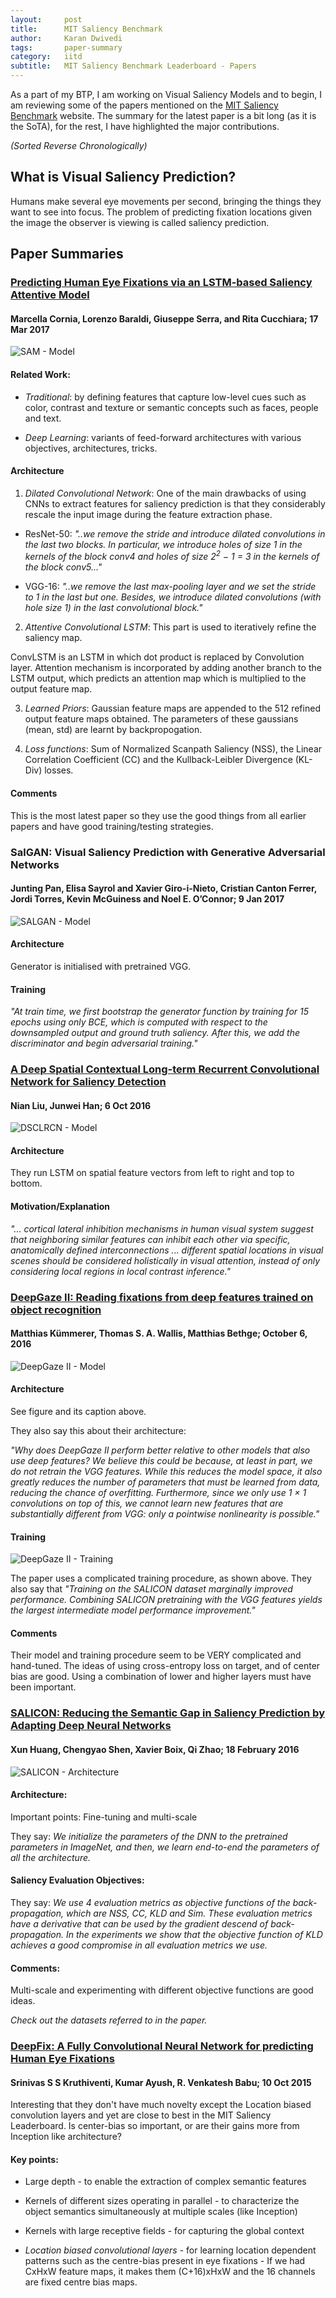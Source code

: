```yaml
---
layout:     post
title:      MIT Saliency Benchmark
author:     Karan Dwivedi
tags:       paper-summary
category:   iitd
subtitle:   MIT Saliency Benchmark Leaderboard - Papers
---
```


As a part of my BTP, I am working on Visual Saliency Models and to begin, I am reviewing some of the papers mentioned on the [MIT Saliency Benchmark](http://saliency.mit.edu) website. The summary for the latest paper is a bit long (as it is the SoTA), for the rest, I have highlighted the major contributions.

_(Sorted Reverse Chronologically)_

## What is Visual Saliency Prediction?

Humans make several eye movements per second, bringing the things they want to see into focus. The problem of predicting fixation locations given the image the observer is viewing is called saliency prediction.

## Paper Summaries

### [Predicting Human Eye Fixations via an LSTM-based Saliency Attentive Model](https://arxiv.org/abs/1611.09571v2)

#### Marcella Cornia, Lorenzo Baraldi, Giuseppe Serra, and Rita Cucchiara; 17 Mar 2017 

![SAM - Model](/img/MITSaliency/sam1.png)

#### Related Work:

- *Traditional*: by defining features that capture low-level cues such as color, contrast and texture or semantic concepts such as faces, people and text.

- *Deep Learning*: variants of feed-forward architectures with various objectives, architectures, tricks.

#### Architecture

1. *Dilated Convolutional Network*: One of the main drawbacks of using CNNs to extract features for saliency prediction is that they considerably rescale the input image during the feature extraction phase.

- ResNet-50: _"..we remove the stride and introduce dilated convolutions in the last two blocks. In particular, we introduce holes of size 1 in the kernels of the block conv4 and holes of size 2<sup>2</sup> − 1 = 3 in the kernels of the block conv5..."_

- VGG-16: _"..we remove the last max-pooling layer and we set the stride to 1 in the last but one. Besides, we introduce dilated convolutions (with hole size 1) in the last convolutional block."_

2. *Attentive Convolutional LSTM*: This part is used to iteratively refine the saliency map.

ConvLSTM is an LSTM in which dot product is replaced by Convolution layer. Attention mechanism is incorporated by adding another branch to the LSTM output, which predicts an attention map which is multiplied to the output feature map.

3. *Learned Priors*: Gaussian feature maps are appended to the 512 refined output feature maps obtained. The parameters of these gaussians (mean, std) are learnt by backpropogation.

4. *Loss functions*: Sum of Normalized Scanpath Saliency (NSS), the Linear Correlation Coefficient (CC) and the Kullback-Leibler Divergence (KL-Div) losses.

#### Comments

This is the most latest paper so they use the good things from all earlier papers and have good training/testing strategies.

### SalGAN: Visual Saliency Prediction with Generative Adversarial Networks

#### Junting Pan, Elisa Sayrol and Xavier Giro-i-Nieto, Cristian Canton Ferrer, Jordi Torres, Kevin McGuiness and Noel E. O’Connor; 9 Jan 2017

![SALGAN - Model](/img/MITSaliency/deepgaze1.png)

#### Architecture

Generator is initialised with pretrained VGG.

#### Training

_"At train time, we first bootstrap the generator function by training for 15 epochs using only BCE, which is computed with respect to the downsampled output and ground truth saliency. After this, we add the discriminator and begin adversarial training."_

### [A Deep Spatial Contextual Long-term Recurrent Convolutional Network for Saliency Detection](https://arxiv.org/abs/1610.01708v1)

#### Nian Liu, Junwei Han; 6 Oct 2016

![DSCLRCN - Model](/img/MITSaliency/dsclrcn1.png)

#### Architecture

They run LSTM on spatial feature vectors from left to right and top to bottom.

#### Motivation/Explanation

_"... cortical lateral inhibition mechanisms in human visual system suggest that neighboring similar features can inhibit each other via specific, anatomically defined interconnections ... different spatial locations in visual scenes should be considered holistically in visual attention, instead of only considering local regions in local contrast inference."_

### [DeepGaze II: Reading fixations from deep features trained on object recognition](https://arxiv.org/abs/1610.01563)

#### Matthias Kümmerer, Thomas S. A. Wallis, Matthias Bethge; October 6, 2016

![DeepGaze II - Model](/img/MITSaliency/deepgaze1.png)

#### Architecture

See figure and its caption above.

They also say this about their architecture:

_"Why does DeepGaze II perform better relative to other models that also use deep features? We believe this could be because, at least in part, we do not retrain the VGG features. While this reduces the model space, it also greatly reduces the number of parameters that must be learned from data, reducing the chance of overfitting. Furthermore, since we only use 1 × 1 convolutions on top of this, we cannot learn new features that are substantially different from VGG: only a pointwise nonlinearity is possible."_

#### Training

![DeepGaze II - Training](/img/MITSaliency/deepgaze2.png)

The paper uses a complicated training procedure, as shown above. They also say that  _"Training on the SALICON dataset marginally improved performance. Combining SALICON pretraining with the VGG features yields the largest intermediate model performance improvement."_

#### Comments

Their model and training procedure seem to be VERY complicated and hand-tuned. The ideas of using cross-entropy loss on target, and of center bias are good. Using a combination of lower and higher layers must have been important.

### [SALICON: Reducing the Semantic Gap in Saliency Prediction by Adapting Deep Neural Networks](http://www.cs.cornell.edu/~xhuang/publications/salicon_poster.pdf)

#### Xun Huang, Chengyao Shen, Xavier Boix, Qi Zhao; 18 February 2016

![SALICON - Architecture](/img/MITSaliency/salicon1.png)

#### Architecture:

Important points: Fine-tuning and multi-scale

They say: _We initialize the parameters of the DNN to the pretrained parameters in ImageNet, and then, we learn end-to-end the parameters of all the architecture._

#### Saliency Evaluation Objectives:

They say: _We use 4 evaluation metrics as objective functions of the back-propagation, which are NSS, CC, KLD and Sim. These evaluation metrics have a derivative that can be used by the gradient descend of back-propagation. In the experiments we show that the objective function of KLD achieves a good compromise in all evaluation metrics we use._

#### Comments:

Multi-scale and experimenting with different objective functions are good ideas.

*Check out the datasets referred to in the paper.*

### [DeepFix: A Fully Convolutional Neural Network for predicting Human Eye Fixations](https://arxiv.org/abs/1510.02927)

#### Srinivas S S Kruthiventi, Kumar Ayush, R. Venkatesh Babu; 10 Oct 2015

Interesting that they don't have much novelty except the Location biased convolution layers and yet are close to best in the MIT Saliency Leaderboard. Is center-bias so important, or are their gains more from Inception like architecture?

#### Key points:

- Large depth - to enable the extraction of complex semantic features

- Kernels of different sizes operating in parallel - to characterize the object semantics simultaneously at multiple scales (like Inception)

- Kernels with large receptive fields - for capturing the global context

- *Location biased convolutional layers* - for learning location dependent patterns such as the centre-bias present in eye fixations - If we had CxHxW feature maps, it makes them (C+16)xHxW and the 16 channels are fixed centre bias maps.